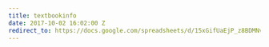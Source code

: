 ```yaml
---
title: textbookinfo
date: 2017-10-02 16:02:00 Z
redirect_to: https://docs.google.com/spreadsheets/d/15xGifUaEjP_z8BDMNvGdYK2MA8S2QgnALewLb5DycbI/edit
---
```


